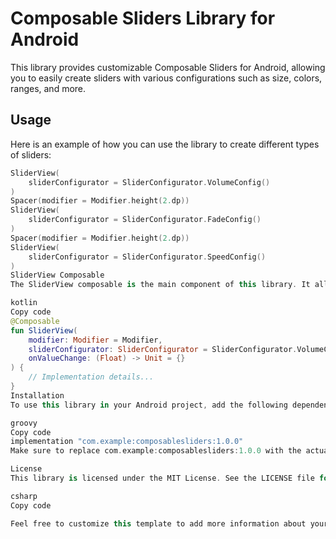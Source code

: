 # Composable Sliders Library for Android

This library provides customizable Composable Sliders for Android, allowing you to easily create sliders with various configurations such as size, colors, ranges, and more.

## Usage

Here is an example of how you can use the library to create different types of sliders:

```kotlin
SliderView(
    sliderConfigurator = SliderConfigurator.VolumeConfig()
)
Spacer(modifier = Modifier.height(2.dp))
SliderView(
    sliderConfigurator = SliderConfigurator.FadeConfig()
)
Spacer(modifier = Modifier.height(2.dp))
SliderView(
    sliderConfigurator = SliderConfigurator.SpeedConfig()
)
SliderView Composable
The SliderView composable is the main component of this library. It allows you to create a slider with a specific configuration. Here's how you can use it:

kotlin
Copy code
@Composable
fun SliderView(
    modifier: Modifier = Modifier,
    sliderConfigurator: SliderConfigurator = SliderConfigurator.VolumeConfig(),
    onValueChange: (Float) -> Unit = {}
) {
    // Implementation details...
}
Installation
To use this library in your Android project, add the following dependency to your build.gradle file:

groovy
Copy code
implementation "com.example:composablesliders:1.0.0"
Make sure to replace com.example:composablesliders:1.0.0 with the actual dependency string for your library.

License
This library is licensed under the MIT License. See the LICENSE file for details.

csharp
Copy code

Feel free to customize this template to add more information about your library, such as additional features, configuration options, and usage examples.
